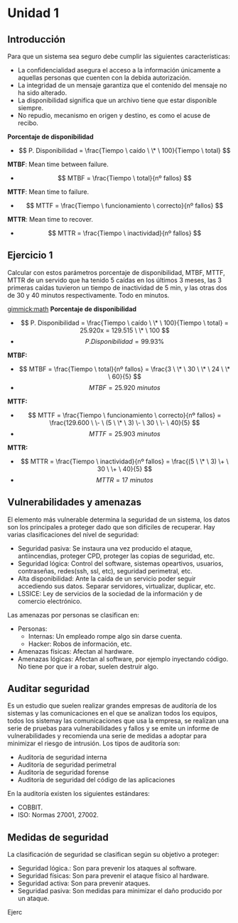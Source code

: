 
Unidad 1
========

Introducción
------------

Para que un sistema sea seguro debe cumplir las siguientes características:

 * La confidencialidad asegura el acceso a la información únicamente a aquellas personas que cuenten con la debida autorización.
 * La integridad de un mensaje garantiza que el contenido del mensaje no ha sido alterado.
 * La disponibilidad significa que un archivo tiene que estar disponible siempre.
 * No repudio, mecanismo en origen y destino, es como el acuse de recibo.



**Porcentaje de disponibilidad**

* $$ P. Disponibilidad = \frac{Tiempo \ caído \ \* \ 100}{Tiempo \ total} $$

**MTBF**: Mean time between failure.
 
 * $$ MTBF = \frac{Tiempo \ total}{nº fallos} $$
 
**MTTF**: Mean time to failure.
 
 * $$ MTTF = \frac{Tiempo \ funcionamiento \ correcto}{nº fallos} $$
 
**MTTR**: Mean time to recover.
 
 * $$ MTTR = \frac{Tiempo \ inactividad}{nº fallos} $$

Ejercicio 1
------------

 Calcular con estos parámetros porcentaje de disponibilidad, MTBF, MTTF, MTTR de un servido que ha tenido 5 caídas en los
 últimos 3 meses, las 3 primeras caídas tuvieron un tiempo de inactividad de 5 min, y las otras dos de 30 y 40 minutos
 respectivamente. Todo en minutos.


[gimmick:math]()
**Porcentaje de disponibilidad**

 * $$ P. Disponibilidad = \frac{Tiempo \ caído \ \* \ 100}{Tiempo \ total} = 25.920x =  129.515 \ \* \ 100 $$
 * $$ P. Disponibilidad = 99.93 \% $$

**MTBF:** 


 * $$ MTBF = \frac{Tiempo \ total}{nº fallos} = \frac{3 \ \* \ 30 \ \* \ 24 \ \* \ 60}{5} $$
 * $$ MTBF = 25.920 \ minutos $$


**MTTF:**

 * $$ MTTF = \frac{Tiempo \ funcionamiento \ correcto}{nº fallos} = \frac{129.600 \ \- \ (5 \ \* \ 3) \- \ 30 \ \- \ 40}{5} $$
 * $$ MTTF = 25.903 \ minutos $$

**MTTR:**

 * $$ MTTR = \frac{Tiempo \ inactividad}{nº fallos} = \frac{(5 \ \* \ 3) \+ \ 30 \ \+ \ 40}{5} $$
 * $$ MTTR = 17 \ minutos $$


Vulnerabilidades y amenazas
--------------------------

El elemento más vulnerable determina la seguridad de un sistema, los datos son los principales a proteger dado que son difíciles de recuperar. Hay varias clasificaciones del nível de seguridad:

 * Seguridad pasiva: Se instaura una vez producido el ataque, antiincendias, proteger CPD, proteger las copias de seguridad, etc.
 * Seguridad lógica: Control del software, sistemas opeartivos, usuarios, contraseñas, redes(ssh, ssl, etc), seguridad perimetral, etc.
 * Alta disponibilidad: Ante la caída de un servicio poder seguir accediendo sus datos. Separar servidores, virtualizar, duplicar, etc.
 * LSSICE: Ley de servicios de la sociedad de la información y de comercio electrónico.

Las amenazas por personas se clasifican en:

 * Personas:
   - Internas: Un empleado rompe algo sin darse cuenta.
   - Hacker: Robos de información, etc.
 * Amenazas físicas: Afectan al hardware.
 * Amenazas lógicas: Afectan al software, por ejemplo inyectando código. No tiene por que ir a robar, suelen destruir algo.

Auditar seguridad
------------------

Es un estudio que suelen realizar grandes empresas de auditoría de los sistemas y las comunicaciones en el que se analizan todos los equipos, todos los sistemay las comunicaciones que usa la empresa, se realizan una serie de pruebas para vulnerabilidades y fallos y se emite un informe de vulnerabilidades y recomienda una serie de medidas a adoptar para minimizar el riesgo de intrusión. Los tipos de auditoría son:

 * Auditoría de seguridad interna
 * Auditoría de seguridad perimetral
 * Auditoría de seguridad forense
 * Auditoría de seguridad del código de las aplicaciones

En la auditoría existen los siguientes estándares:

 * COBBIT.
 * ISO: Normas 27001, 27002.


Medidas de seguridad
---------------------

La clasificación de seguridad se clasifican según su objetivo a proteger:

 * Seguridad lógica.: Son para prevenir los ataques al software.
 * Seguridad físicas: Son para prevenir el ataque físico al hardware.
 * Seguridad activa: Son para prevenir ataques.
 * Seguridad pasiva: Son medidas para minimizar el daño producido por un ataque.


Ejerc